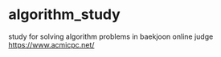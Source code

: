 # algorithm_study

study for solving algorithm problems in baekjoon online judge
https://www.acmicpc.net/
